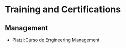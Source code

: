 # Training and Certifications

## Management

* [Platzi:Curso de Engineering Management](https://bit.ly/aasanchez-eng-management)
